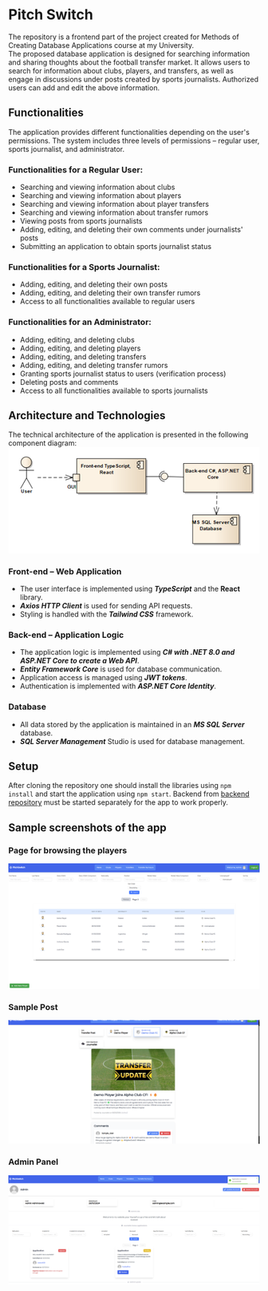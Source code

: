 # Pitch Switch
The repository is a frontend part of the project created for Methods of Creating Database Applications course at my University.  
The proposed database application is designed for searching information and sharing thoughts about the football transfer market. It allows users to search for information about clubs, players, and transfers, as well as engage in discussions under posts created by sports journalists. Authorized users can add and edit the above information.  

## Functionalities
The application provides different functionalities depending on the user's permissions. The system includes three levels of permissions – regular user, sports journalist, and administrator.

### Functionalities for a Regular User:
* Searching and viewing information about clubs
* Searching and viewing information about players
* Searching and viewing information about player transfers
* Searching and viewing information about transfer rumors
* Viewing posts from sports journalists
* Adding, editing, and deleting their own comments under journalists' posts
* Submitting an application to obtain sports journalist status

### Functionalities for a Sports Journalist:
* Adding, editing, and deleting their own posts
* Adding, editing, and deleting their own transfer rumors
* Access to all functionalities available to regular users

### Functionalities for an Administrator:
* Adding, editing, and deleting clubs
* Adding, editing, and deleting players
* Adding, editing, and deleting transfers
* Adding, editing, and deleting transfer rumors
* Granting sports journalist status to users (verification process)
* Deleting posts and comments
* Access to all functionalities available to sports journalists

## Architecture and Technologies
The technical architecture of the application is presented in the following component diagram:  
![Components Diagram](docs/imgs/components.png)

### Front-end – Web Application
* The user interface is implemented using **_TypeScript_** and the **React** library.
* **_Axios HTTP Client_** is used for sending API requests.
* Styling is handled with the **_Tailwind CSS_** framework.

### Back-end – Application Logic
* The application logic is implemented using **_C# with .NET 8.0 and ASP.NET Core to create a Web API_**.
* **_Entity Framework Core_** is used for database communication.
* Application access is managed using **_JWT tokens_**.
* Authentication is implemented with **_ASP.NET Core Identity_**.

### Database
* All data stored by the application is maintained in an **_MS SQL Server_** database.
* **_SQL Server Management_** Studio is used for database management.

## Setup
After cloning the repository one should install the libraries using `npm install` and start the application using `npm start`. Backend from [backend repository](https://github.com/KacperChabros/PitchSwitchBackend) must be started separately for the app to work properly.

## Sample screenshots of the app
### Page for browsing the players
![Players Page](docs/imgs/players_page.png)
### Sample Post
![Sample Post](docs/imgs/post.png)
### Admin Panel
![Admin Panel](docs/imgs/admin_panel.png)
